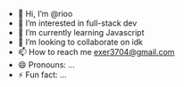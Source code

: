 - 👋 Hi, I’m @rioo
- 👀 I’m interested in full-stack dev
- 🌱 I’m currently learning Javascript 
- 💞️ I’m looking to collaborate on idk
- 📫 How to reach me exer3704@gmail.com
- 😄 Pronouns: ...
- ⚡ Fun fact: ...

<!---
riosts/riosts is a ✨ special ✨ repository because its `README.md` (this file) appears on your GitHub profile.
You can click the Preview link to take a look at your changes.
--->
